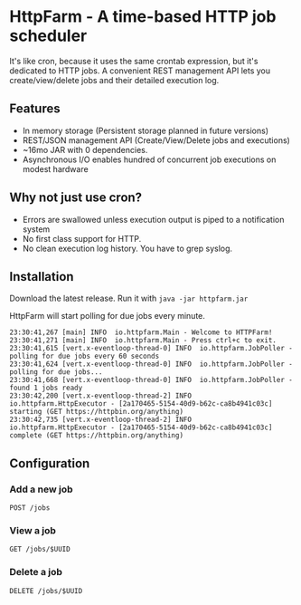 # HttpFarm - A time-based HTTP job scheduler

It's like cron, because it uses the same crontab expression, but it's dedicated to HTTP jobs. A convenient REST management API lets you create/view/delete jobs and their detailed execution log.

## Features
- In memory storage (Persistent storage planned in future versions)
- REST/JSON management API (Create/View/Delete jobs and executions)
- ~16mo JAR with 0 dependencies.
- Asynchronous I/O enables hundred of concurrent job executions on modest hardware

## Why not just use cron?
- Errors are swallowed unless execution output is piped to a notification system
- No first class support for HTTP. 
- No clean execution log history. You have to grep syslog.

## Installation
Download the latest release. Run it with
`java -jar httpfarm.jar`

HttpFarm will start polling for due jobs every minute.
```
23:30:41,267 [main] INFO  io.httpfarm.Main - Welcome to HTTPFarm!
23:30:41,271 [main] INFO  io.httpfarm.Main - Press ctrl+c to exit.
23:30:41,615 [vert.x-eventloop-thread-0] INFO  io.httpfarm.JobPoller - polling for due jobs every 60 seconds
23:30:41,624 [vert.x-eventloop-thread-0] INFO  io.httpfarm.JobPoller - polling for due jobs...
23:30:41,668 [vert.x-eventloop-thread-0] INFO  io.httpfarm.JobPoller - found 1 jobs ready
23:30:42,200 [vert.x-eventloop-thread-2] INFO  io.httpfarm.HttpExecutor - [2a170465-5154-40d9-b62c-ca8b4941c03c] starting (GET https://httpbin.org/anything)
23:30:42,735 [vert.x-eventloop-thread-2] INFO  io.httpfarm.HttpExecutor - [2a170465-5154-40d9-b62c-ca8b4941c03c] complete (GET https://httpbin.org/anything)
``` 

## Configuration

### Add a new job
`POST /jobs`

### View a job
`GET /jobs/$UUID`

### Delete a job
`DELETE /jobs/$UUID`

